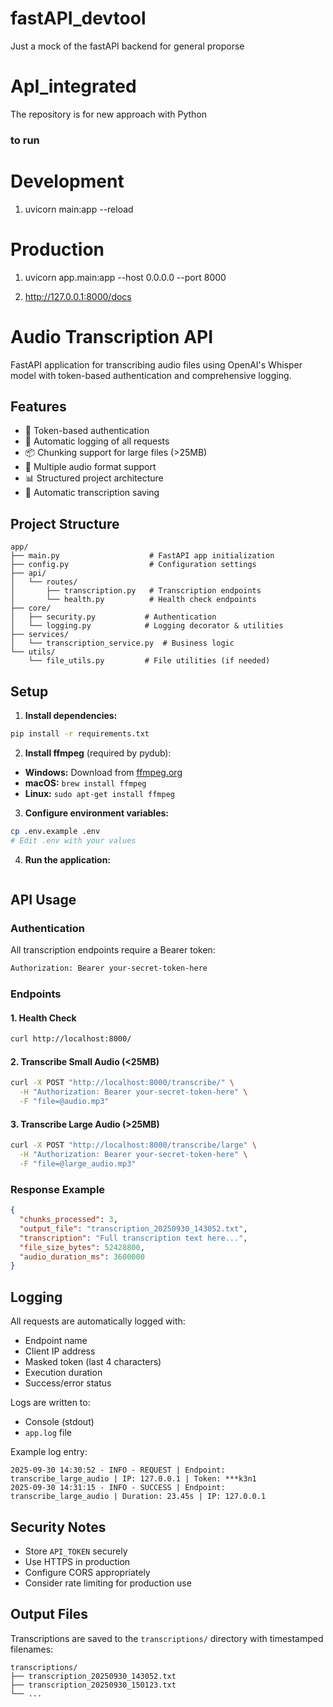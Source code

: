 # fastAPI_devtool
Just a mock of the fastAPI backend for general proporse
# ApI_integrated
The repository is for new approach with Python

### to run
# Development
1. uvicorn main:app --reload  
# Production
1. uvicorn app.main:app --host 0.0.0.0 --port 8000

2. http://127.0.0.1:8000/docs   <!-- the Swagger documentation will appear -->

# Audio Transcription API

FastAPI application for transcribing audio files using OpenAI's Whisper model with token-based authentication and comprehensive logging.

## Features

- 🔐 Token-based authentication
- 📝 Automatic logging of all requests
- 📦 Chunking support for large files (>25MB)
- 🎵 Multiple audio format support
- 📊 Structured project architecture
- 💾 Automatic transcription saving

## Project Structure

```
app/
├── main.py                    # FastAPI app initialization
├── config.py                  # Configuration settings
├── api/
│   └── routes/
│       ├── transcription.py   # Transcription endpoints
│       └── health.py          # Health check endpoints
├── core/
│   ├── security.py           # Authentication
│   └── logging.py            # Logging decorator & utilities
├── services/
│   └── transcription_service.py  # Business logic
└── utils/
    └── file_utils.py         # File utilities (if needed)
```

## Setup

1. **Install dependencies:**
```bash
pip install -r requirements.txt
```

2. **Install ffmpeg** (required by pydub):
- **Windows:** Download from [ffmpeg.org](https://ffmpeg.org/download.html)
- **macOS:** `brew install ffmpeg`
- **Linux:** `sudo apt-get install ffmpeg`

3. **Configure environment variables:**
```bash
cp .env.example .env
# Edit .env with your values
```

4. **Run the application:**
```bash

```

## API Usage

### Authentication

All transcription endpoints require a Bearer token:

```bash
Authorization: Bearer your-secret-token-here
```

### Endpoints

#### 1. Health Check
```bash
curl http://localhost:8000/
```

#### 2. Transcribe Small Audio (<25MB)
```bash
curl -X POST "http://localhost:8000/transcribe/" \
  -H "Authorization: Bearer your-secret-token-here" \
  -F "file=@audio.mp3"
```

#### 3. Transcribe Large Audio (>25MB)
```bash
curl -X POST "http://localhost:8000/transcribe/large" \
  -H "Authorization: Bearer your-secret-token-here" \
  -F "file=@large_audio.mp3"
```

### Response Example

```json
{
  "chunks_processed": 3,
  "output_file": "transcription_20250930_143052.txt",
  "transcription": "Full transcription text here...",
  "file_size_bytes": 52428800,
  "audio_duration_ms": 3600000
}
```

## Logging

All requests are automatically logged with:
- Endpoint name
- Client IP address
- Masked token (last 4 characters)
- Execution duration
- Success/error status

Logs are written to:
- Console (stdout)
- `app.log` file

Example log entry:
```
2025-09-30 14:30:52 - INFO - REQUEST | Endpoint: transcribe_large_audio | IP: 127.0.0.1 | Token: ***k3n1
2025-09-30 14:31:15 - INFO - SUCCESS | Endpoint: transcribe_large_audio | Duration: 23.45s | IP: 127.0.0.1
```

## Security Notes

- Store `API_TOKEN` securely
- Use HTTPS in production
- Configure CORS appropriately
- Consider rate limiting for production use

## Output Files

Transcriptions are saved to the `transcriptions/` directory with timestamped filenames:
```
transcriptions/
├── transcription_20250930_143052.txt
├── transcription_20250930_150123.txt
└── ...
```
